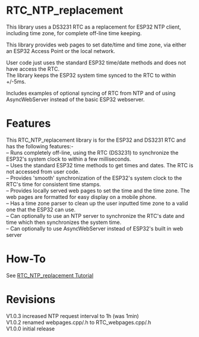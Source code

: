 # RTC_NTP_replacement
This library uses a DS3231 RTC as a replacement for ESP32 NTP client, including time zone, for complete off-line time keeping.  

This library provides web pages to set date/time and time zone, via either an ESP32 Access Point or the local network. 

User code just uses the standard ESP32 time/date methods and does not have access the RTC.  
The library keeps the ESP32 system time synced to the RTC to within +/-5ms.  

Includes examples of optional syncing of RTC from NTP and of using AsyncWebServer instead of the basic ESP32 webserver.  

# Features
This RTC_NTP_replacement library is for the ESP32 and DS3231 RTC and has the following features:-  
– Runs completely off-line, using the RTC (DS3231) to synchronize the ESP32's system clock to within a few milliseconds.  
– Uses the standard ESP32 time methods to get times and dates. The RTC is not accessed from user code.  
– Provides 'smooth' synchronization of the ESP32's system clock to the RTC's time for consistent time stamps.  
– Provides locally served web pages to set the time and the time zone. The web pages are formatted for easy display on a mobile phone.  
– Has a time zone parser to clean up the user inputted time zone to a valid one that the ESP32 can use.  
– Can optionally to use an NTP server to synchronize the RTC's date and time which then synchronizes the system time.  
– Can optionally to use AsyncWebServer instead of ESP32's built in web server  

# How-To
See [RTC_NTP_replacement Tutorial](https://www.forward.com.au/pfod/ArduinoProgramming/RTC_NTP_replacement/index.html)  


# Revisions
V1.0.3 increased NTP request interval to 1h (was 1min)    
V1.0.2 renamed webpages.cpp/.h to RTC_webpages.cpp/.h    
V1.0.0 initial release    
